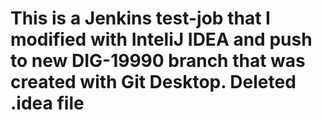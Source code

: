 # This is a Jenkins test-job that I modified with InteliJ IDEA and push to new  DIG-19990 branch that was created with Git Desktop. Deleted .idea file
